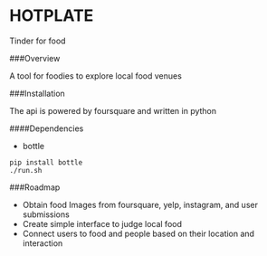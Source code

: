 HOTPLATE
==============

Tinder for food

###Overview

A tool for foodies to explore local food venues

###Installation

The api is powered by foursquare and written in python

####Dependencies

* bottle


```
pip install bottle
./run.sh
```	

###Roadmap

* Obtain food Images from foursquare, yelp, instagram, and user submissions
* Create simple interface to judge local food
* Connect users to food and people based on their location and interaction

